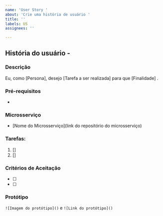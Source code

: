 ```yaml
---
name: 'User Story '
about: 'Crie uma história de usuário '
title: ''
labels: US
assignees: ''

---
```


## História do usuário - 

### Descrição

Eu, como [Persona], desejo [Tarefa a ser realizada] para que [Finalidade] .

### Pré-requisitos

- 

### Microsserviço
- [Nome do Microsserviço](link do repositório do microsserviço)

### Tarefas:

1. []
2. []

### Critérios de Aceitação

- [ ] 
- [ ] 

### Protótipo

`![Imagem do protótipo]()`
e
`![Link do protótipo]()`